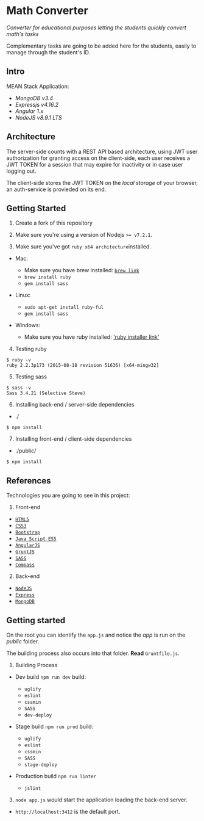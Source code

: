 # Math Converter
*Converter for educational purposes letting the students quickly convert math's tasks*

Complementary tasks are going to be added here for the students, easily to manage through the student's ID.

## Intro

MEAN Stack Application:

 * *MongoDB v3.4* 
 * *Expressjs v4.16.2* 
 * *Angular 1.x* 
 * *NodeJS v8.9.1 LTS*

## Architecture

The server-side counts with a REST API based architecture, using JWT user authorization for granting access on the client-side, each user receives a JWT TOKEN for a session that may expire for inactivity or in case user logging out. 

The client-side stores the JWT TOKEN on the *local storage* of your browser, an auth-service is provieded on its end.


## Getting Started

1. Create a fork of this repository

2. Make sure you're using a version of Nodejs `>= v7.2.1`.

2. Make sure you've got `ruby x64 architecture`installed.

 * Mac:

    *  Make sure you have brew installed: [`brew link`](https://www.w3.org/TR/html5/)
    * `brew install ruby`
    * `gem install sass`

 * Linux: 
       
    * `sudo apt-get install ruby-ful`
    * `gem install sass`

* Windows:

    * Make sure you have ruby installed: ['ruby installer link'](https://rubyinstaller.org/) 

4. Testing ruby

```
$ ruby -v
ruby 2.2.3p173 (2015-08-18 revision 51636) [x64-mingw32]
```

5. Testing sass

```
$ sass -v
Sass 3.4.21 (Selective Steve)
```

6. Installing back-end / server-side dependencies

 * ./

```
$ npm install
``` 

7. Installing front-end / client-side dependencies

 * ./public/

```
$ npm install
``` 

## References

Technologies you are going to see in this project:

1. Front-end

 * [`HTML5`](https://www.w3.org/TR/html5/)
 * [`CSS3`](https://www.w3.org/TR/css-syntax-3/)
 * [`Bootstrap`](http://getbootstrap.com/)
 * [`Java Script ES5`](https://www.w3.org/standards/webdesign/script)
 * [`AngularJS`](https://angularjs.org/)
 * [`GruntJS`](http://gruntjs.com/)
 * [`SASS`](http://sass-lang.com/)
 * [`Compass`](http://compass-style.org/)

2. Back-end

 * [`NodeJS`](https://nodejs.org/en/)
 * [`Express`](http://expressjs.com/)
 * [`MongoDB`](https://www.mongodb.org/)

## Getting started

On the root you can identify the `app.js` and notice the *app* is run on the *public* folder.

The building process also occurs into that folder. **Read** `Gruntfile.js`.

1. Building Process

  * Dev build `npm run dev` build:
    * `uglify`
    * `eslint`
    * `cssmin`
    * `SASS`
    * `dev-deploy`

  * Stage build `npm run prod` build:
    * `uglify`
    * `eslint`
    * `cssmin`
    * `SASS`
    * `stage-deploy`

  * Production build `npm run linter`   
    * `jslint`

3. `node app.js` would start the application loading the back-end server.        
  * `http://localhost:3412` is the default port.
